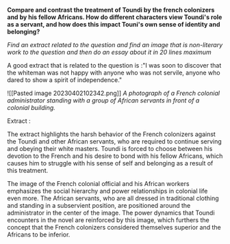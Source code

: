 
**Compare and contrast the treatment of Toundi by the french colonizers and by his fellow Africans. How do different characters view Toundi's role as a servant, and how does this impact Touni's own sense of identity and belonging?** 

*Find an extract related to the question and find an image that is non-literary work to the question and then do an essay about it in 20 lines maximum*

A good extract that is related to the question is :"I was soon to discover that the whiteman was not happy with anyone who was not servile, anyone who dared to show a spirit of independence."

![[Pasted image 20230402102342.png]]
*A photograph of a French colonial administrator standing with a group of African servants in front of a colonial building.*

Extract :

The extract highlights the harsh behavior of the French colonizers  against the Toundi and other African servants, who are required to continue serving and obeying their white masters. Toundi is forced to choose between his devotion to the French and his desire to bond with his fellow Africans, which causes him to struggle with his sense of self and belonging as a result of this treatment. 


The image of the French colonial official and his African workers emphasizes the social hierarchy and power relationships in colonial life even more. The African servants, who are all dressed in traditional clothing and standing in a subservient position, are positioned around the administrator in the center of the image. The power dynamics that Toundi encounters in the novel are reinforced by this image, which furthers the concept that the French colonizers considered themselves superior and the Africans to be inferior.


